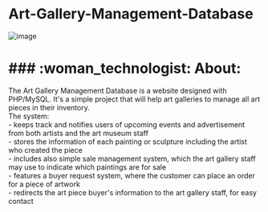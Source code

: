 # Art-Gallery-Management-Database
![image](https://user-images.githubusercontent.com/68800076/189507158-498d7857-7e2b-4a05-ad54-6333aaba8f61.png)
  <h1>
### :woman_technologist: About:
    </h1>
      <div>
  The Art Gallery Management Database is a website designed with PHP/MySQL. It's a simple project that will help art galleries to manage all art pieces in their inventory. <br />
  The system:<br />
   - keeps track and notifies users of upcoming events and advertisement from both artists and the art museum staff<br />
   - stores the information of each painting or sculpture including the artist who created the piece <br />
   - includes also simple sale management system, which the art gallery staff may use to indicate which paintings are for sale <br />
   - features a buyer request system, where the customer can place an order for a piece of artwork<br />
   - redirects the art piece buyer's information to the art gallery staff, for easy contact<br />


</div>
